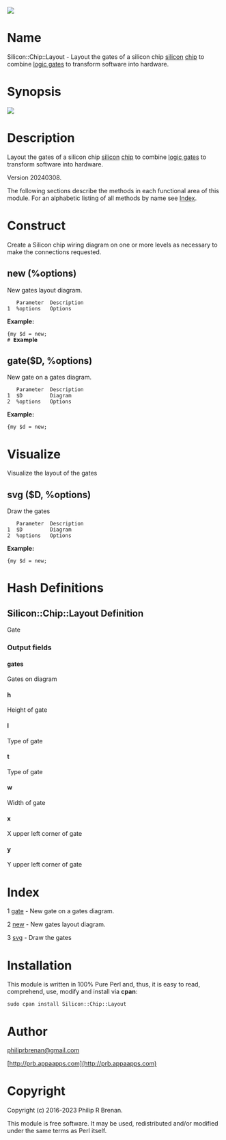 <div>
    <p><a href="https://github.com/philiprbrenan/SiliconChipLayout"><img src="https://github.com/philiprbrenan/SiliconChipLayout/workflows/Test/badge.svg"></a>
</div>

# Name

Silicon::Chip::Layout - Layout the gates of a silicon chip [silicon](https://en.wikipedia.org/wiki/Silicon) [chip](https://en.wikipedia.org/wiki/Integrated_circuit) to combine [logic gates](https://en.wikipedia.org/wiki/Logic_gate) to transform software into hardware.

# Synopsis

<div>
    <p><img src="https://vanina-andrea.s3.us-east-2.amazonaws.com/SiliconChipLayout/lib/Silicon/Chip/png/input1.png">
</div>

# Description

Layout the gates of a silicon chip [silicon](https://en.wikipedia.org/wiki/Silicon) [chip](https://en.wikipedia.org/wiki/Integrated_circuit) to combine [logic gates](https://en.wikipedia.org/wiki/Logic_gate) to transform software into hardware.

Version 20240308.

The following sections describe the methods in each functional area of this
module.  For an alphabetic listing of all methods by name see [Index](#index).

# Construct

Create a Silicon chip wiring diagram on one or more levels as necessary to make the connections requested.

## new (%options)

New gates layout diagram.

       Parameter  Description
    1  %options   Options

**Example:**

    {my $d = new;                                                                      # 𝗘𝘅𝗮𝗺𝗽𝗹𝗲

## gate($D, %options)

New gate on a gates diagram.

       Parameter  Description
    1  $D         Diagram
    2  %options   Options

**Example:**

    {my $d = new;

# Visualize

Visualize the layout of the gates

## svg ($D, %options)

Draw the gates

       Parameter  Description
    1  $D         Diagram
    2  %options   Options

**Example:**

    {my $d = new;

# Hash Definitions

## Silicon::Chip::Layout Definition

Gate

### Output fields

#### gates

Gates on diagram

#### h

Height of gate

#### l

Type of gate

#### t

Type of gate

#### w

Width of gate

#### x

X upper left corner of gate

#### y

Y upper left corner of gate

# Index

1 [gate](#gate) - New gate on a gates diagram.

2 [new](#new) - New gates layout diagram.

3 [svg](#svg) - Draw the gates

# Installation

This module is written in 100% Pure Perl and, thus, it is easy to read,
comprehend, use, modify and install via **cpan**:

    sudo cpan install Silicon::Chip::Layout

# Author

[philiprbrenan@gmail.com](mailto:philiprbrenan@gmail.com)

[http://prb.appaapps.com](http://prb.appaapps.com)

# Copyright

Copyright (c) 2016-2023 Philip R Brenan.

This module is free software. It may be used, redistributed and/or modified
under the same terms as Perl itself.
